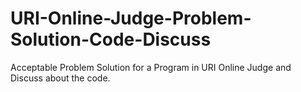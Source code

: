# URI-Online-Judge-Problem-Solution-Code-Discuss
Acceptable Problem Solution for a Program in URI Online Judge and Discuss about the code. 
